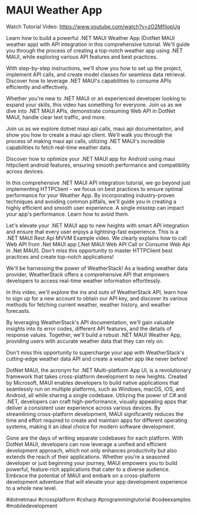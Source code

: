 # MAUI Weather App

Watch Tutorial Video: https://www.youtube.com/watch?v=zO2MfIjopUg

Learn how to build a powerful .NET MAUI Weather App (DotNet MAUI weather app) with API integration in this comprehensive tutorial. We'll guide you through the process of creating a top-notch weather app using .NET MAUI, while exploring various API features and best practices.

With step-by-step instructions, we'll show you how to set up the project, implement API calls, and create model classes for seamless data retrieval. Discover how to leverage .NET MAUI's capabilities to consume APIs efficiently and effectively.

Whether you're new to .NET MAUI or an experienced developer looking to expand your skills, this video has something for everyone. Join us as we dive into .NET MAUI APIs, demonstrate consuming Web API in DotNet MAUI, handle clear text traffic, and more.

Join us as we explore dotnet maui api calls, maui api documentation, and show you how to create a maui api client. We'll walk you through the process of making maui api calls, utilizing .NET MAUI's incredible capabilities to fetch real-time weather data.

Discover how to optimize your .NET MAUI app for Android using maui httpclient android features, ensuring smooth performance and compatibility across devices.

In this comprehensive .NET MAUI API integration tutorial, we go beyond just implementing HTTPClient – we focus on best practices to ensure optimal performance for your Weather App. By incorporating industry-proven techniques and avoiding common pitfalls, we'll guide you in creating a highly efficient and smooth user experience.  A single misstep can impact your app's performance. Learn how to avoid them.

Let's elevate your .NET MAUI app to new heights with smart API integration and ensure that every user enjoys a lightning-fast experience. This is a .NET MAUI Rest Api MVVM Example video. We clearly explains how to call Web API from .Net MAUI app [.Net MAUI Web API Call or Consume Web Api in .Net MAUI]. Don't miss this opportunity to master HTTPClient best practices and create top-notch applications!

We'll be harnessing the power of WeatherStack! As a leading weather data provider, WeatherStack offers a comprehensive API that empowers developers to access real-time weather information effortlessly.

In this video, we'll explore the ins and outs of WeatherStack API, learn how to sign up for a new account to obtain our API key, and discover its various methods for fetching current weather, weather history, and weather forecasts.

By leveraging WeatherStack's API documentation, we'll gain valuable insights into its error codes, different API features, and the details of response values. Together, we'll build a robust .NET MAUI Weather App, providing users with accurate weather data that they can rely on.

Don't miss this opportunity to supercharge your app with WeatherStack's cutting-edge weather data API and create a weather app like never before!

DotNet MAUI, the acronym for .NET Multi-platform App UI, is a revolutionary framework that takes cross-platform development to new heights. Created by Microsoft, MAUI enables developers to build native applications that seamlessly run on multiple platforms, such as Windows, macOS, iOS, and Android, all while sharing a single codebase. Utilizing the power of C# and .NET, developers can craft high-performance, visually appealing apps that deliver a consistent user experience across various devices. By streamlining cross-platform development, MAUI significantly reduces the time and effort required to create and maintain apps for different operating systems, making it an ideal choice for modern software development.

Gone are the days of writing separate codebases for each platform. With DotNet MAUI, developers can now leverage a unified and efficient development approach, which not only enhances productivity but also extends the reach of their applications. Whether you're a seasoned developer or just beginning your journey, MAUI empowers you to build powerful, feature-rich applications that cater to a diverse audience. Embrace the potential of MAUI and embark on a cross-platform development adventure that will elevate your app development experience to a whole new level.

#dotnetmaui #crossplatform #csharp #programmingtutorial #codeexamples #mobiledevelopment

